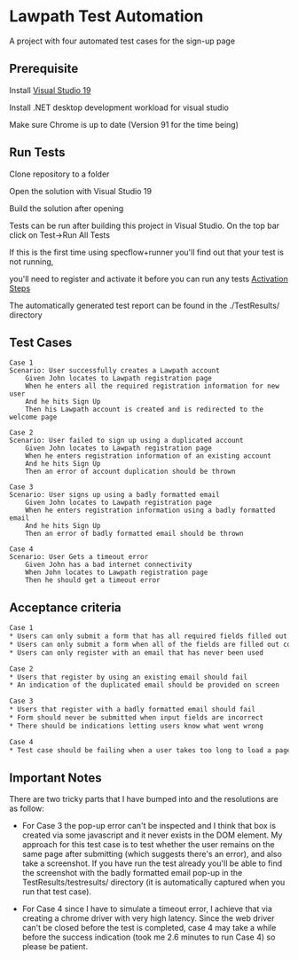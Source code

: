 
# Lawpath Test Automation

A project with four automated test cases for the sign-up page

## Prerequisite

Install [Visual Studio 19](https://visualstudio.microsoft.com/downloads/)

Install .NET desktop development workload for visual studio

Make sure Chrome is up to date (Version 91 for the time being)


## Run Tests

Clone repository to a folder

Open the solution with Visual Studio 19

Build the solution after opening

Tests can be run after building this project in Visual Studio. On the top bar click on Test->Run All Tests

If this is the first time using specflow+runner you'll find out that your test is not running,

you'll need to register and activate it before you can run any tests
[Activation Steps](https://docs.specflow.org/en/latest/specflowaccount.html#specflow-runner)

The automatically generated test report can be found in the ./TestResults/ directory


## Test Cases
```
Case 1
Scenario: User successfully creates a Lawpath account
	Given John locates to Lawpath registration page
	When he enters all the required registration information for new user
	And he hits Sign Up
	Then his Lawpath account is created and is redirected to the welcome page
```
```
Case 2
Scenario: User failed to sign up using a duplicated account
	Given John locates to Lawpath registration page
	When he enters registration information of an existing account
	And he hits Sign Up
	Then an error of account duplication should be thrown
```
```
Case 3
Scenario: User signs up using a badly formatted email
	Given John locates to Lawpath registration page
	When he enters registration information using a badly formatted email
	And he hits Sign Up
	Then an error of badly formatted email should be thrown
```
```
Case 4
Scenario: User Gets a timeout error
	Given John has a bad internet connectivity
	When John locates to Lawpath registration page 
	Then he should get a timeout error
```

## Acceptance criteria
```xml
Case 1
* Users can only submit a form that has all required fields filled out
* Users can only submit a form when all of the fields are filled out correctly
* Users can only register with an email that has never been used
```
```xml
Case 2
* Users that register by using an existing email should fail
* An indication of the duplicated email should be provided on screen
```
```xml
Case 3
* Users that register with a badly formatted email should fail
* Form should never be submitted when input fields are incorrect
* There should be indications letting users know what went wrong
```
```xml
Case 4
* Test case should be failing when a user takes too long to load a page

```

## Important Notes
There are two tricky parts that I have bumped into and the resolutions are as follow:

* For Case 3 the pop-up error can't be inspected and I think that box is created via some javascript and it never exists in the DOM element. My approach for this test case is to test whether the user remains on the same page after submitting (which suggests there's an error), and also take a screenshot. If you have run the test already you'll be able to find the screenshot with the badly formatted email pop-up in the TestResults/testresults/ directory (it is automatically captured when you run that test case).

* For Case 4 since I have to simulate a timeout error, I achieve that via creating a chrome driver with very high latency. Since the web driver can't be closed before the test is completed, case 4 may take a while before the success indication (took me 2.6 minutes to run Case 4) so please be patient.